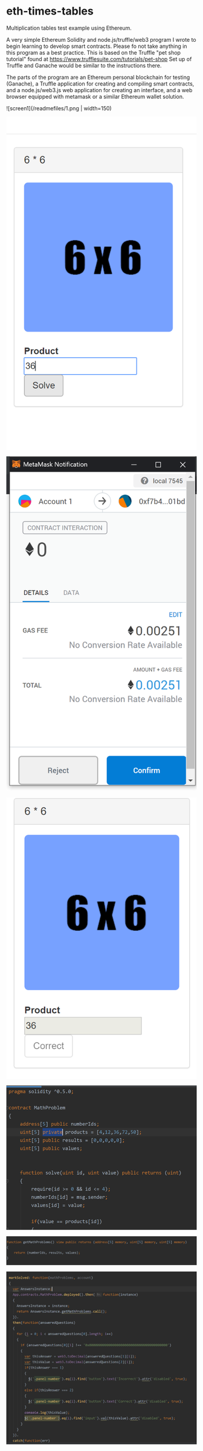 # eth-times-tables
Multiplication tables test example using Ethereum.

A very simple Ethereum Solidity and node.js/truffle/web3 program I wrote to begin learning to develop smart contracts.  Please fo not take anything in this program as a best practice.  This is based on the Truffle "pet shop tutorial" found at https://www.trufflesuite.com/tutorials/pet-shop  Set up of Truffle and Ganache would be similar to the instructions there.

The parts of the program are an Ethereum personal blockchain for testing (Ganache), a Truffle application for creating and compiling smart contracts, and a node.js/web3.js web application for creating an interface, and a web browser equipped with metamask or a similar Ethereum wallet solution.

![screen1](/readmefiles/1.png | width=150)

![screen1](/readmefiles/2.png)

![screen1](/readmefiles/3.png)

![screen1](/readmefiles/4.png)

![screen1](/readmefiles/5.png)

![screen1](/readmefiles/6.png)

![screen1](/readmefiles/7.png)

